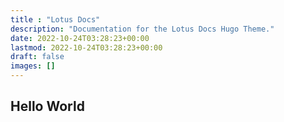 ```yaml
---
title : "Lotus Docs"
description: "Documentation for the Lotus Docs Hugo Theme."
date: 2022-10-24T03:28:23+00:00
lastmod: 2022-10-24T03:28:23+00:00
draft: false
images: []
---
```


## Hello World